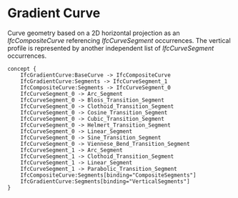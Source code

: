 Gradient Curve
==============

Curve geometry based on a 2D horizontal projection as an _IfcCompositeCurve_ referencing _IfcCurveSegment_ occurrences. The vertical profile is represented by another independent list of _IfcCurveSegment_ occurrences.

```
concept {
    IfcGradientCurve:BaseCurve -> IfcCompositeCurve
    IfcGradientCurve:Segments -> IfcCurveSegment_1
    IfcCompositeCurve:Segments -> IfcCurveSegment_0
    IfcCurveSegment_0 -> Arc_Segment
    IfcCurveSegment_0 -> Bloss_Transition_Segment
    IfcCurveSegment_0 -> Clothoid_Transition_Segment
    IfcCurveSegment_0 -> Cosine_Transition_Segment
    IfcCurveSegment_0 -> Cubic_Transition_Segment
    IfcCurveSegment_0 -> Helmert_Transition_Segment
    IfcCurveSegment_0 -> Linear_Segment
    IfcCurveSegment_0 -> Sine_Transition_Segment
    IfcCurveSegment_0 -> Viennese_Bend_Transition_Segment
    IfcCurveSegment_1 -> Arc_Segment
    IfcCurveSegment_1 -> Clothoid_Transition_Segment
    IfcCurveSegment_1 -> Linear_Segment
    IfcCurveSegment_1 -> Parabolic_Transition_Segment
    IfcCompositeCurve:Segments[binding="CompositeSegments"]
    IfcGradientCurve:Segments[binding="VerticalSegments"]
}
```

